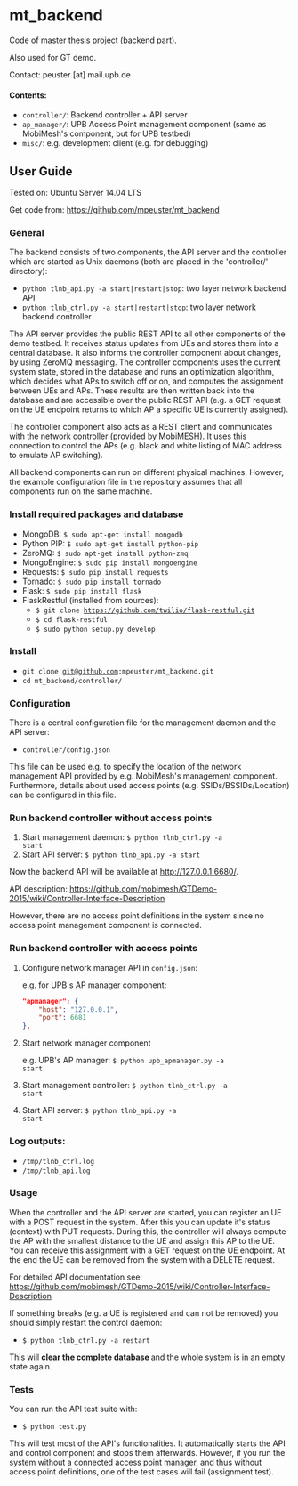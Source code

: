 mt_backend
==================
Code of master thesis project (backend part).

Also used for GT demo.

Contact: peuster [at] mail.upb.de

#### Contents:
* <code>controller/</code>: Backend controller + API server
* <code>ap_manager/</code>: UPB Access Point management component (same as MobiMesh's component, but for UPB testbed)
* <code>misc/</code>: e.g. development client (e.g. for debugging)

## User Guide

Tested on: Ubuntu Server 14.04 LTS

Get code from: https://github.com/mpeuster/mt_backend

### General

The backend consists of two components, the API server and the controller which are started as Unix daemons (both are placed in the 'controller/' directory):

* <code>python tlnb_api.py -a start|restart|stop</code>: two layer network backend API
* <code>python tlnb_ctrl.py -a start|restart|stop</code>: two layer network backend controller

The API server provides the public REST API to all other components of the demo testbed. It receives status updates from UEs and stores them into a central database. It also informs the controller component about changes, by using ZeroMQ messaging. The controller components uses the current system state, stored in the database and runs an optimization algorithm, which decides what APs to switch off or on, and computes the assignment between UEs and APs. These results are then written back into the database and are accessible over the public REST API (e.g. a GET request on the UE endpoint returns to which AP a specific UE is currently assigned).

The controller component also acts as a REST client and communicates with the network controller (provided by MobiMESH). It uses this connection to control the APs (e.g. black and white listing of MAC address to emulate AP switching).

All backend components can run on different physical machines. However, the example configuration file in the repository assumes that all components run on the same machine. 

### Install required packages and database

* MongoDB: <code>$ sudo apt-get install mongodb</code>
* Python PIP: <code>$ sudo apt-get install python-pip</code>
* ZeroMQ: <code>$ sudo apt-get install python-zmq</code>
* MongoEngine: <code>$ sudo pip install mongoengine</code>
* Requests: <code>$ sudo pip install requests</code>
* Tornado: <code>$ sudo pip install tornado</code>
* Flask: <code>$ sudo pip install flask</code>
* FlaskRestful (installed from sources):
  + <code>$ git clone https://github.com/twilio/flask-restful.git</code>
  + <code>$ cd flask-restful</code>
  + <code>$ sudo python setup.py develop</code>


### Install



* <code>git clone git@github.com:mpeuster/mt_backend.git</code>
* <code>cd mt_backend/controller/</code>

### Configuration
There is a central configuration file for the management daemon and the API server:

* <code>controller/config.json</code>

This file can be used e.g. to specify the location of the network management API provided by e.g. MobiMesh's management component. Furthermore, details about used access points (e.g. SSIDs/BSSIDs/Location) can be configured in this file.

### Run backend controller without access points

1. Start management daemon: <code>$ python tlnb_ctrl.py -a start</code>
2. Start API server: <code>$ python tlnb_api.py -a start</code>

Now the backend API will be available at http://127.0.0.1:6680/.

API description: https://github.com/mobimesh/GTDemo-2015/wiki/Controller-Interface-Description

However, there are no access point definitions in the system since no access point management component is connected.

### Run backend controller with access points

1. Configure network manager API in <code>config.json</code>:

	e.g. for UPB's AP manager component: 

	```json
	"apmanager": {
		"host": "127.0.0.1",
		"port": 6681
	},
	```

2. Start network manager component
	
	e.g. UPB's AP manager: <code>$ python upb_apmanager.py -a start</code>

3. Start management controller: <code>$ python tlnb_ctrl.py -a start</code>
4. Start API server: <code>$ python tlnb_api.py -a start</code>

### Log outputs:
* <code>/tmp/tlnb_ctrl.log</code>
* <code>/tmp/tlnb_api.log</code>

### Usage

When the controller and the API server are started, you can register an UE with a POST request in the system. After this you can update it's status (context) with PUT requests. During this, the controller will always compute the AP with the smallest distance to the UE and assign this AP to the UE. You can receive this assignment with a GET request on the UE endpoint. At the end the UE can be removed from the system with a DELETE request.

For detailed API documentation see: https://github.com/mobimesh/GTDemo-2015/wiki/Controller-Interface-Description

If something breaks (e.g. a UE is registered and can not be removed) you should simply restart the control daemon:

* <code>$ python tlnb_ctrl.py -a restart</code>

This will <b> clear the complete database </b> and the whole system is in an empty state again.

### Tests

You can run the API test suite with:

* <code>$ python test.py</code>

This will test most of the API's functionalities. It automatically starts the API and control component and stops them afterwards. However, if you run the system without a connected access point manager, and thus without access point definitions, one of the test cases will fail (assignment test). 




